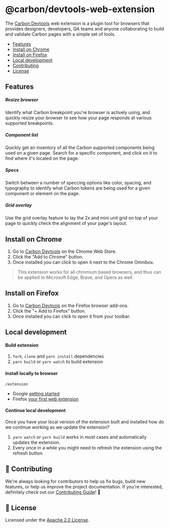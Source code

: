 # @carbon/devtools-web-extension

The [Carbon Devtools](http://ibm.biz/carbon-devtools) web extension is a plugin
tool for browsers that provides designers, developers, QA teams and anyone
collaborating to build and validate Carbon pages with a simple set of tools.

- [Features](#features)
- [Install on Chrome](#chrome-web-store)
- [Install on Firefox](#firefox-browser-add-ons)
- [Local development](#local-development)
- [Contributing](#-contributing)
- [License](#-license)

## Features

##### Resize browser

Identify what Carbon breakpoint you're browser is actively using, and quickly
resize your browser to see how your page responds at various supported
breakpoints.

##### Component list

Quickly get an inventory of all the Carbon supported components being used on a
given page. Search for a specific component, and click on it to find where it's
located on the page.

##### Specs

Switch between a number of speccing options like color, spacing, and typography
to identify what Carbon tokens are being used for a given component or element
on the page.

##### Grid overlay

Use the grid overlay feature to lay the 2x and mini unit grid on top of your
page to quickly check the alignment of your page's layout.

## Install on Chrome

1. Go to [Carbon Devtools](http://ibm.biz/carbon-devtools-chrome) on the Chrome
   Web Store.
2. Click the "Add to Chrome" button.
3. Once installed you can click to open it next to the Chrome Omnibox.

> This extension works for all chromium based browsers, and thus can be applied
> to Microsoft Edge, Brave, and Opera as well.

## Install on Firefox

1. Go to [Carbon Devtools](http://ibm.biz/carbon-devtools-firefox) on the
   Firefox browser add-ons.
2. Click the "+ Add to Firefox" button.
3. Once installed you can click to open it from your toolbar.

## Local development

#### Build extension

1. `fork`, `clone` and `yarn install` dependencies
2. `yarn build` or `yarn watch` to build extension

#### Install locally to browser

`/extension`

- Google
  [getting started](https://developer.chrome.com/extensions/getstarted#manifest)
- Firefox
  [your first web extension](https://developer.mozilla.org/en-US/docs/Mozilla/Add-ons/WebExtensions/Your_first_WebExtension#Trying_it_out)

#### Continue local development

Once you have your local version of the extension built and installed how do we
continue working as we update the extension?

1. `yarn watch` or `yarn build` works in most cases and automatically updates
   the extension.
2. Every once in a while you might need to refresh the extension using the
   refresh button.

## 🙌 Contributing

We're always looking for contributors to help us fix bugs, build new features,
or help us improve the project documentation. If you're interested, definitely
check out our [Contributing Guide](/.github/CONTRIBUTING.md)! 👀

## 📝 License

Licensed under the [Apache 2.0 License](/LICENSE).

